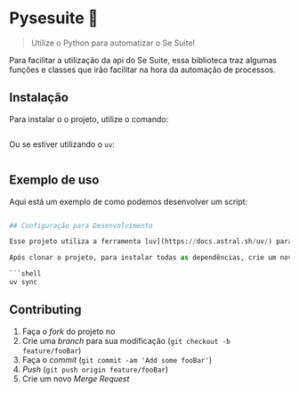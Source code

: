 # Pysesuite 🐍

> Utilize o Python para automatizar o Se Suite!

Para facilitar a utilização da api do Se Suite, essa biblioteca traz algumas funções e classes que irão facilitar na hora da automação de processos.

## Instalação

Para instalar o o projeto, utilize o comando:

```shell
```

Ou se estiver utilizando o `uv`:

```shell
```

## Exemplo de uso

Aqui está um exemplo de como podemos desenvolver um script:

```python

## Configuração para Desenvolvimento

Esse projeto utiliza a ferramenta [uv](https://docs.astral.sh/uv/) para gerenciamento de dependências.

Após clonar o projeto, para instalar todas as dependências, crie um novo ambiente virtual com:

```shell
uv sync
```

## Contributing

1. Faça o _fork_ do projeto no
3. Crie uma _branch_ para sua modificação (`git checkout -b feature/fooBar`)
4. Faça o _commit_ (`git commit -am 'Add some fooBar'`)
5. _Push_ (`git push origin feature/fooBar`)
6. Crie um novo _Merge Request_
